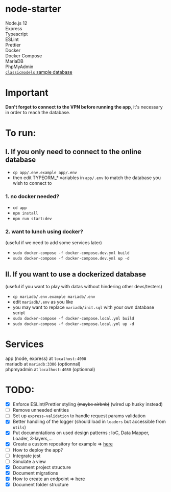 # node-starter

Node.js 12  
Express  
Typescript  
ESLint  
Prettier  
Docker  
Docker Compose  
MariaDB  
PhpMyAdmin  
[`classicmodels` sample database](https://www.mysqltutorial.org/mysql-sample-database.aspx/)

# Important

**Don't forget to connect to the VPN before running the app**, it's necessary in order to reach the database.

# To run:

## I. If you only need to connect to the online database

- `cp app/.env.example app/.env`
- then edit TYPEORM\_\* variables in `app/.env` to match the database you wish to connect to

### 1. no docker needed?

- `cd app`
- `npm install`
- `npm run start:dev`

### 2. want to lunch using docker?

(useful if we need to add some services later)

- `sudo docker-compose -f docker-compose.dev.yml build`
- `sudo docker-compose -f docker-compose.dev.yml up -d`

## II. If you want to use a dockerized database

(useful if you want to play with datas without hindering other devs/testers)

- `cp mariadb/.env.example mariadb/.env`
- edit `mariadb/.env` as you like
- you may want to replace `mariadb/init.sql` with your own database script
- `sudo docker-compose -f docker-compose.local.yml build`
- `sudo docker-compose -f docker-compose.local.yml up -d`

# Services

app (node, express) at `localhost:4000`  
mariadb at `mariadb:3306` (optionnal)  
phpmyadmin at `localhost:4080` (optionnal)

# TODO:

- [x] Enforce ESLint/Prettier styling ~~(maybe airbnb)~~ (wired up husky instead)
- [ ] Remove unneeded entities
- [ ] Set up `express-validation` to handle request params validation
- [x] Better handling of the logger (should load in `loaders` but accessible from `utils`)
- [x] Put documentations on used design patterns : IoC, Data Mapper, Loader, 3-layers,...
- [x] Create a custom repository for example => [here](app/src/repositories/AdminUsersRepository.ts)
- [ ] How to deploy the app?
- [ ] Integrate jest
- [ ] Simulate a view
- [x] Document project structure
- [x] Document migrations
- [x] How to create an endpoint => [here](app/src/controllers/)
- [x] Document folder structure
